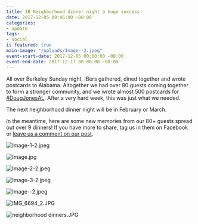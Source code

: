 ```yaml
---
title: IB Neighborhood dinner night a huge success!
date: 2017-12-05 00:46:00 -08:00
categories:
- update
tags:
- social
is featured: true
main-image: "/uploads/Image--2.jpeg"
event-start-date: 2017-12-05 00:00:00 -08:00
event-end-date: 2017-12-17 00:00:00 -08:00
---
```


All over Berkeley Sunday night, IBers gathered, dined together and wrote postcards to Alabama. Altogether we had over 80 guests coming together to form a stronger community, and we wrote almost 500 postcards for [#DougJonesAL](https://dougjones.com/). After a very hard week, this was just what we needed.

The next neighborhood dinner night will be in February or March.

In the meantime, here are some new memories from our 80+ guests spread out over 9 dinners! If you have more to share, tag us in them on Facebook or [leave us a comment on our post](https://www.facebook.com/BerkeleyIndivisible/posts/1632160056827573).

![Image-1-2.jpeg](/uploads/Image-1-2.jpeg)

![Image.jpg](/uploads/Image.jpg)

![Image-2-2.jpeg](/uploads/Image-2-2.jpeg)

![Image-3-2.jpeg](/uploads/Image-3-2.jpeg)

![Image--2.jpeg](/uploads/Image--2.jpeg)

![IMG_6694_2.JPG](/uploads/IMG_6694_2.JPG)

![neighborhood dinners.JPG](/uploads/neighborhood%20dinners.JPG)
